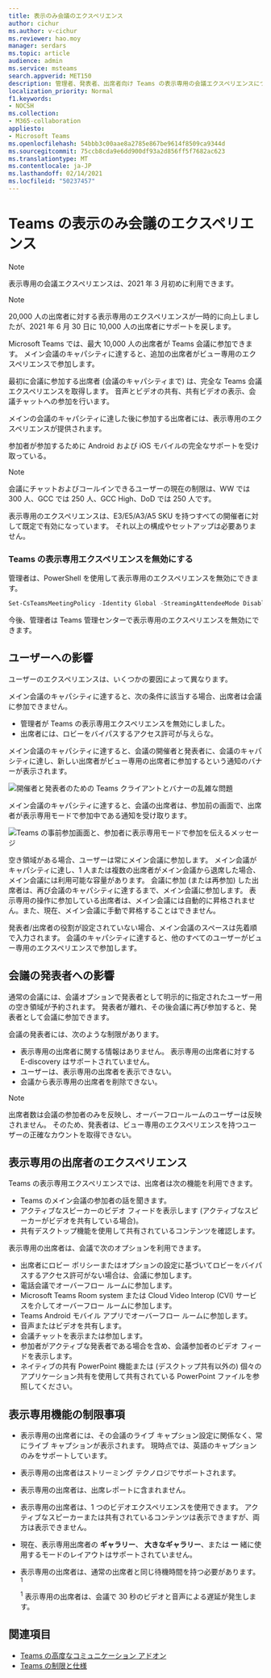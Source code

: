 ```yaml
---
title: 表示のみ会議のエクスペリエンス
author: cichur
ms.author: v-cichur
ms.reviewer: hao.moy
manager: serdars
ms.topic: article
audience: admin
ms.service: msteams
search.appverid: MET150
description: 管理者、発表者、出席者向け Teams の表示専用の会議エクスペリエンスについて説明します。
localization_priority: Normal
f1.keywords:
- NOCSH
ms.collection:
- M365-collaboration
appliesto:
- Microsoft Teams
ms.openlocfilehash: 54bbb3c00aae8a2785e867be9614f8509ca9344d
ms.sourcegitcommit: 75ccb8cda9e6dd900df93a2d856ff5f7682ac623
ms.translationtype: MT
ms.contentlocale: ja-JP
ms.lasthandoff: 02/14/2021
ms.locfileid: "50237457"
---
```

# <a name="teams-view-only-meeting-experience"></a>Teams の表示のみ会議のエクスペリエンス

> [!Note]
> 表示専用の会議エクスペリエンスは、2021 年 3 月初めに利用できます。

> [!Note]
> 20,000 人の出席者に対する表示専用のエクスペリエンスが一時的に向上しましたが、2021 年 6 月 30 日に 10,000 人の出席者にサポートを戻します。

Microsoft Teams では、最大 10,000 人の出席者が Teams 会議に参加できます。 メイン会議のキャパシティに達すると、追加の出席者がビュー専用のエクスペリエンスで参加します。

最初に会議に参加する出席者 (会議のキャパシティまで) は、完全な Teams 会議エクスペリエンスを取得します。 音声とビデオの共有、共有ビデオの表示、会議チャットへの参加を行います。

メインの会議のキャパシティに達した後に参加する出席者には、表示専用のエクスペリエンスが提供されます。

参加者が参加するために Android および iOS モバイルの完全なサポートを受け取っている。

> [!Note]
> 会議にチャットおよびコールインできるユーザーの現在の制限は、WW では 300 人、GCC では 250 人、GCC High、DoD では 250 人です。

表示専用のエクスペリエンスは、E3/E5/A3/A5 SKU を持つすべての開催者に対して既定で有効になっています。 それ以上の構成やセットアップは必要ありません。

### <a name="disable-teams-view-only-experience"></a>Teams の表示専用エクスペリエンスを無効にする

管理者は、PowerShell を使用して表示専用のエクスペリエンスを無効にできます。

```PowerShell
Set-CsTeamsMeetingPolicy -Identity Global -StreamingAttendeeMode Disabled
```

今後、管理者は Teams 管理センターで表示専用のエクスペリエンスを無効にできます。

## <a name="impact-to-users"></a>ユーザーへの影響

ユーザーのエクスペリエンスは、いくつかの要因によって異なります。

メイン会議のキャパシティに達すると、次の条件に該当する場合、出席者は会議に参加できません。

- 管理者が Teams の表示専用エクスペリエンスを無効にしました。
- 出席者には、ロビーをバイパスするアクセス許可が与えらな。

メイン会議のキャパシティに達すると、会議の開催者と発表者に、会議のキャパシティに達し、新しい出席者がビュー専用の出席者に参加するという通知のバナーが表示されます。

  ![開催者と発表者のための Teams クライアントとバナーの乱雑な問題](media/chat-and-banner-message.png)

メイン会議のキャパシティに達すると、会議の出席者は、参加前の画面で、出席者が表示専用モードで参加中である通知を受け取ります。

  ![Teams の事前参加画面と、参加者に表示専用モードで参加を伝えるメッセージ](media/view-only-pre-join-screen.png)

空き領域がある場合、ユーザーは常にメイン会議に参加します。 メイン会議がキャパシティに達し、1 人または複数の出席者がメイン会議から退席した場合、メイン会議には利用可能な容量があります。 会議に参加 (または再参加) した出席者は、再び会議のキャパシティに達するまで、メイン会議に参加します。 表示専用の操作に参加している出席者は、メイン会議には自動的に昇格されません。また、現在、メイン会議に手動で昇格することはできません。

発表者/出席者の役割が設定されていない場合、メイン会議のスペースは先着順で入力されます。 会議のキャパシティに達すると、他のすべてのユーザーがビュー専用のエクスペリエンスで参加します。

## <a name="impact-to-meeting-presenters"></a>会議の発表者への影響

通常の会議には、会議オプションで発表者として明示的に指定されたユーザー用の空き領域が予約されます。 発表者が離れ、その後会議に再び参加すると、発表者として会議に参加できます。

会議の発表者には、次のような制限があります。

- 表示専用の出席者に関する情報はありません。 表示専用の出席者に対する E-discovery はサポートされていません。
- ユーザーは、表示専用の出席者を表示できない。
- 会議から表示専用の出席者を削除できない。

> [!Note]
> 出席者数は会議の参加者のみを反映し、オーバーフロールームのユーザーは反映されません。 そのため、発表者は、ビュー専用のエクスペリエンスを持つユーザーの正確なカウントを取得できない。

## <a name="experience-for-view-only-attendees"></a>表示専用の出席者のエクスペリエンス

Teams の表示専用エクスペリエンスでは、出席者は次の機能を利用できます。

- Teams のメイン会議の参加者の話を聞きます。
- アクティブなスピーカーのビデオ フィードを表示します (アクティブなスピーカーがビデオを共有している場合)。
- 共有デスクトップ機能を使用して共有されているコンテンツを確認します。

表示専用の出席者は、会議で次のオプションを利用できます。

- 出席者にロビー ポリシーまたはオプションの設定に基づいてロビーをバイパスするアクセス許可がない場合は、会議に参加します。
- 電話会議でオーバーフロー ルームに参加します。
- Microsoft Teams Room system または Cloud Video Interop (CVI) サービスを介してオーバーフロー ルームに参加します。
- Teams Android モバイル アプリでオーバーフロー ルームに参加します。
- 音声またはビデオを共有します。
- 会議チャットを表示または参加します。
- 参加者がアクティブな発表者である場合を含め、会議参加者のビデオ フィードを表示します。
- ネイティブの共有 PowerPoint 機能または (デスクトップ共有以外の) 個々のアプリケーション共有を使用して共有されている PowerPoint ファイルを参照してください。

## <a name="view-only-feature-limitations"></a>表示専用機能の制限事項

- 表示専用の出席者には、その会議のライブ キャプション設定に関係なく、常にライブ キャプションが表示されます。 現時点では、英語のキャプションのみをサポートしています。
- 表示専用の出席者はストリーミング テクノロジでサポートされます。
- 表示専用の出席者は、出席レポートに含まれません。
- 表示専用の出席者は、1 つのビデオエクスペリエンスを使用できます。 アクティブなスピーカーまたは共有されているコンテンツは表示できますが、両方は表示できません。
- 現在、表示専用出席者の **ギャラリー**、 **大きなギャラリー**、または **一** 緒に使用するモードのレイアウトはサポートされていません。  
- 表示専用の出席者は、通常の出席者と同じ待機時間を持つ必要があります。 <sup>1</sup>

  <sup>1</sup> 表示専用の出席者は、会議で 30 秒のビデオと音声による遅延が発生します。  

## <a name="related-topics"></a>関連項目

- [Teams の高度なコミュニケーション アドオン](teams-add-on-licensing/advanced-communications.md)
- [Teams の制限と仕様](limits-specifications-teams.md)
